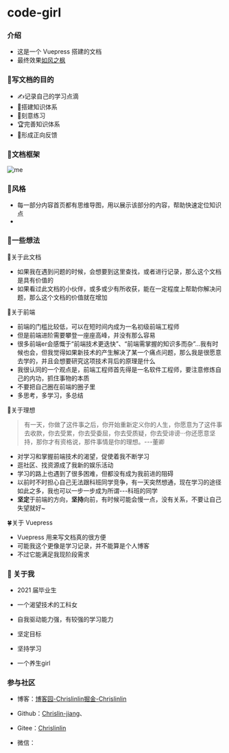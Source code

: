 # code-girl
### 介绍
* 这是一个 Vuepress 搭建的文档
* 最终效果[如风之枫](https://chrislin-jiang.github.io/code-girl/)

### :dart:写文档的目的
* :writing_hand:记录自己的学习点滴
* :1st_place_medal:搭建知识体系
* :dart:刻意练习
* :trophy:完善知识体系
* :cherry_blossom:形成正向反馈

### :green_book:文档框架

![me](https://img2020.cnblogs.com/blog/1908783/202005/1908783-20200506223844982-1086008657.jpg)

### :sunflower:风格
* 每一部分内容首页都有思维导图，用以展示该部分的内容，帮助快速定位知识点
* 

### :thinking:一些想法
:triangular_flag_on_post:关于此文档
* 如果我在遇到问题的时候，会想要到这里查找，或者进行记录，那么这个文档是具有价值的
* 如果看过此文档的小伙伴，或多或少有所收获，能在一定程度上帮助你解决问题，那么这个文档的价值就在增加

:muscle:关于前端
* 前端的门槛比较低，可以在短时间内成为一名初级前端工程师
* 但是前端进阶需要攀登一座座高峰，并没有那么容易
* 很多前端er会感慨于“前端技术更迭快”、“前端需掌握的知识多而杂”...我有时候也会，但我觉得如果新技术的产生解决了某一个痛点问题，那么我是很愿意去学的，并且会想要研究这项技术背后的原理是什么
* 我很认同的一个观点是，前端工程师首先得是一名软件工程师，要注意修炼自己的内功，抓住事物的本质
* 不要把自己圈在前端的圈子里
* 多思考，多学习，多总结

:tada:关于理想
> 有一天，你做了这件事之后，你开始重新定义你的人生，你愿意为了这件事去收款，你去受累，你去受委屈，你去受质疑，你去受诽谤···你还愿意坚持，那你才有资格说，那件事情是你的理想。---董卿
* 对学习和掌握前端技术的渴望，促使着我不断学习
* 逛社区、找资源成了我新的娱乐活动
* 学习的路上也遇到了很多困难，但都没有成为我前进的阻碍
* 以前时不时担心自己无法跟科班同学竞争，有一天突然想通，现在学习的途径如此之多，我也可以一步一步成为所谓---科班的同学
* **坚定**于前端的方向，**坚持**向前，有时候可能会慢一点，没有关系，不要让自己失望就好~

:four_leaf_clover:关于 Vuepress
* Vuepress 用来写文档真的很方便
* 可能我这个更像是学习记录，并不能算是个人博客
* 不过它能满足我现阶段需求

### :hibiscus: 关于我

- 2021 届毕业生
- 一个渴望技术的工科女
- 自我驱动能力强，有较强的学习能力

- 坚定目标 
- 坚持学习
- 一个养生girl

### 参与社区

- 博客：[博客园-Chrislinlin](https://www.cnblogs.com/chrislinlin/)[掘金-Chrislinlin](https://juejin.im/user/5e0466a4e51d452a6105b83a)

- Github：[Chrislin-jiang](https://github.com/Chrislin-jiang)、

- Gitee：[Chrislinlin](https://gitee.com/chrislinlin)

- 微信：
